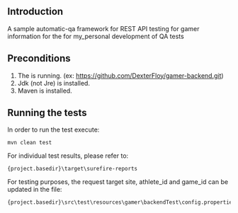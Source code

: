 ## Introduction

A sample automatic-qa framework for REST API testing for gamer information for the <REST API serving mockup> for my_personal development of QA tests

## Preconditions

1. The <REST API serving mockup> is running. (ex: https://github.com/DexterFloy/gamer-backend.git)
2. Jdk (not Jre) is installed.
3. Maven is installed.

## Running the tests

In order to run the test execute:

```
mvn clean test
```

For individual test results, please refer to:

```
{project.basedir}\target\surefire-reports
```

For testing purposes, the request target site, athlete_id and game_id can be updated in the file:

```
{project.basedir}\src\test\resources\gamer\backendTest\config.properties
```
